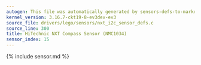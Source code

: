```yaml
---
autogen: This file was automatically generated by sensors-defs-to-markdown.py
kernel_version: 3.16.7-ckt19-8-ev3dev-ev3
source_file: drivers/lego/sensors/nxt_i2c_sensor_defs.c
source_line: 300
title: HiTechnic NXT Compass Sensor (NMC1034)
sensor_index: 15
---
```


{% include sensor.md %}
